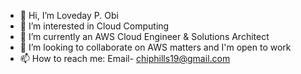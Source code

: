 - 👋 Hi, I’m Loveday P. Obi
- 👀 I’m interested in Cloud Computing
- 🌱 I’m currently an AWS Cloud Engineer & Solutions Architect
- 💞️ I’m looking to collaborate on AWS matters and I'm open to work
- 📫 How to reach me: Email- chiphills19@gmail.com

<!---
chiphills19/chiphills19 is a ✨ special ✨ repository because its `README.md` (this file) appears on your GitHub profile.
You can click the Preview link to take a look at your changes.
--->
